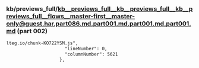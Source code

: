 ### kb/previews_full/kb__previews_full__kb__previews_full__kb__previews_full__flows__master-first__master-only@guest.har.part086.md.part001.md.part001.md.part001.md (part 002)

```md
lteg.io/chunk-KO722YSM.js",
                      "lineNumber": 0,
                      "columnNumber": 5621
                    },
                    
```

```
